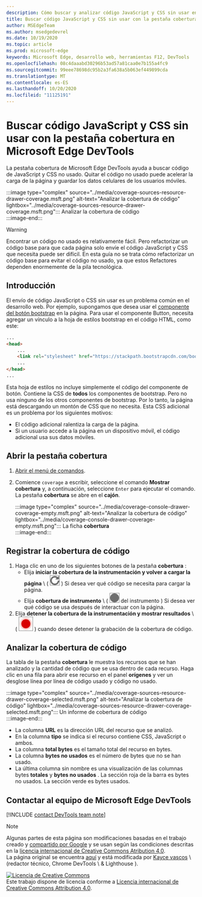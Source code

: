 ```yaml
---
description: Cómo buscar y analizar código JavaScript y CSS sin usar en Microsoft Edge DevTools.
title: Buscar código JavaScript y CSS sin usar con la pestaña cobertura en Microsoft Edge DevTools
author: MSEdgeTeam
ms.author: msedgedevrel
ms.date: 10/19/2020
ms.topic: article
ms.prod: microsoft-edge
keywords: Microsoft Edge, desarrollo web, herramientas F12, DevTools
ms.openlocfilehash: 08c4daaabd30296b53ad57a81caa0e7b155a4fc9
ms.sourcegitcommit: 99eee78698dc95b2a3fa638a5b063ef449899cda
ms.translationtype: MT
ms.contentlocale: es-ES
ms.lasthandoff: 10/20/2020
ms.locfileid: "11125191"
---
```

<!-- Copyright Kayce Basques 

   Licensed under the Apache License, Version 2.0 (the "License");
   you may not use this file except in compliance with the License.
   You may obtain a copy of the License at

       https://www.apache.org/licenses/LICENSE-2.0

   Unless required by applicable law or agreed to in writing, software
   distributed under the License is distributed on an "AS IS" BASIS,
   WITHOUT WARRANTIES OR CONDITIONS OF ANY KIND, either express or implied.
   See the License for the specific language governing permissions and
   limitations under the License.  -->

# Buscar código JavaScript y CSS sin usar con la pestaña cobertura en Microsoft Edge DevTools  

La pestaña cobertura de Microsoft Edge DevTools ayuda a buscar código de JavaScript y CSS no usado.  Quitar el código no usado puede acelerar la carga de la página y guardar los datos celulares de los usuarios móviles.  

:::image type="complex" source="../media/coverage-sources-resource-drawer-coverage.msft.png" alt-text="Analizar la cobertura de código" lightbox="../media/coverage-sources-resource-drawer-coverage.msft.png":::
   Analizar la cobertura de código  
:::image-end:::  

> [!WARNING]
> Encontrar un código no usado es relativamente fácil.  Pero refactorizar un código base para que cada página solo envíe el código JavaScript y CSS que necesita puede ser difícil.  En esta guía no se trata cómo refactorizar un código base para evitar el código no usado, ya que estos Refactores dependen enormemente de la pila tecnológica.  

## Introducción  

El envío de código JavaScript o CSS sin usar es un problema común en el desarrollo web.  Por ejemplo, supongamos que desea usar el [componente del botón bootstrap][BootstrapButtons] en la página.  Para usar el componente Button, necesita agregar un vínculo a la hoja de estilos bootstrap en el código HTML, como este:  

```html
...
<head>
    ...
    <link rel="stylesheet" href="https://stackpath.bootstrapcdn.com/bootstrap/4.3.1/css/bootstrap.min.css" integrity="sha384-ggOyR0iXCbMQv3Xipma34MD+dH/1fQ784/j6cY/iJTQUOhcWr7x9JvoRxT2MZw1T" crossorigin="anonymous">
    ...
</head>
...
```  

Esta hoja de estilos no incluye simplemente el código del componente de botón.  Contiene la CSS de **todos** los componentes de bootstrap.  Pero no usa ninguno de los otros componentes de bootstrap.  Por lo tanto, la página está descargando un montón de CSS que no necesita.  Esta CSS adicional es un problema por los siguientes motivos:  

*   El código adicional ralentiza la carga de la página.  <!--See [Render-Blocking CSS][render].  -->  
*   Si un usuario accede a la página en un dispositivo móvil, el código adicional usa sus datos móviles.  
    
<!--[render]: /web/fundamentals/performance/critical-rendering-path/render-blocking-css  -->  

## Abrir la pestaña cobertura  

1.  [Abrir el menú de comandos][DevToolsCommandMenu].  
1.  Comience `coverage` a escribir, seleccione el comando **Mostrar cobertura** y, a continuación, seleccione `Enter` para ejecutar el comando.  La pestaña **cobertura** se abre en el **cajón**.  

    :::image type="complex" source="../media/coverage-console-drawer-coverage-empty.msft.png" alt-text="Analizar la cobertura de código" lightbox="../media/coverage-console-drawer-coverage-empty.msft.png":::
       La ficha **cobertura**  
    :::image-end:::  
    
## Registrar la cobertura de código  

1.  Haga clic en uno de los siguientes botones de la pestaña **cobertura** :  
    *   Elija **iniciar la cobertura de la instrumentación y volver a cargar la página** \ ( ![ iniciar la cobertura de la instrumentación y volver a cargar página ][ImageReloadIcon] \) Si desea ver qué código se necesita para cargar la página.  
    *   Elija **cobertura de instrumento** \ ( ![ cobertura ][ImageRecordIcon] del instrumento \) Si desea ver qué código se usa después de interactuar con la página.  
1.  Elija **detener la cobertura de la instrumentación y mostrar resultados** \ ( ![ detener la instrumentación de la cobertura y resultados de la presentación ][ImageStopIcon] \) cuando desee detener la grabación de la cobertura de código.  
    
## Analizar la cobertura de código  

La tabla de la pestaña **cobertura** le muestra los recursos que se han analizado y la cantidad de código que se usa dentro de cada recurso.  Haga clic en una fila para abrir ese recurso en el panel **orígenes** y ver un desglose línea por línea de código usado y código no usado.  

:::image type="complex" source="../media/coverage-sources-resource-drawer-coverage-selected.msft.png" alt-text="Analizar la cobertura de código" lightbox="../media/coverage-sources-resource-drawer-coverage-selected.msft.png":::
   Un informe de cobertura de código  
:::image-end:::  

*   La columna **URL** es la dirección URL del recurso que se analizó.  
*   En la columna **tipo** se indica si el recurso contiene CSS, JavaScript o ambos.  
*   La columna **total bytes** es el tamaño total del recurso en bytes.  
*   La columna **bytes no usados** es el número de bytes que no se han usado.  
*   La última columna sin nombre es una visualización de las columnas bytes **totales** y **bytes no usados** .  La sección roja de la barra es bytes no usados.  La sección verde es bytes usados.  
    
## Contactar al equipo de Microsoft Edge DevTools  

[!INCLUDE [contact DevTools team note](../includes/contact-devtools-team-note.md)]  

<!-- image links -->  

[ImageReloadIcon]: ../media/reload-icon.msft.png  
[ImageRecordIcon]: ../media/record-icon.msft.png  
[ImageStopIcon]: ../media/stop-icon.msft.png  

<!-- links -->  

[DevToolsCommandMenu]: ../command-menu/index.md "Ejecutar comandos con el menú de comandos de Microsoft Edge DevTools | Microsoft docs"  

[BootstrapButtons]: https://getbootstrap.com/docs/4.3/components/buttons "Botones: bootstrap"  

> [!NOTE]
> Algunas partes de esta página son modificaciones basadas en el trabajo creado y [compartido por Google][GoogleSitePolicies] y se usan según las condiciones descritas en la [licencia internacional de Creative Commons Atribution 4,0][CCA4IL].  
> La página original se encuentra [aquí](https://developers.google.com/web/tools/chrome-devtools/coverage/index) y está modificada por [Kayce vascos][KayceBasques] \ (redactor técnico, Chrome DevTools \ & Lighthouse \).  

[![Licencia de Creative Commons][CCby4Image]][CCA4IL]  
Este trabajo dispone de licencia conforme a [Licencia internacional de Creative Commons Attribution 4.0][CCA4IL].  

[CCA4IL]: https://creativecommons.org/licenses/by/4.0  
[CCby4Image]: https://i.creativecommons.org/l/by/4.0/88x31.png  
[GoogleSitePolicies]: https://developers.google.com/terms/site-policies  
[KayceBasques]: https://developers.google.com/web/resources/contributors/kaycebasques  
